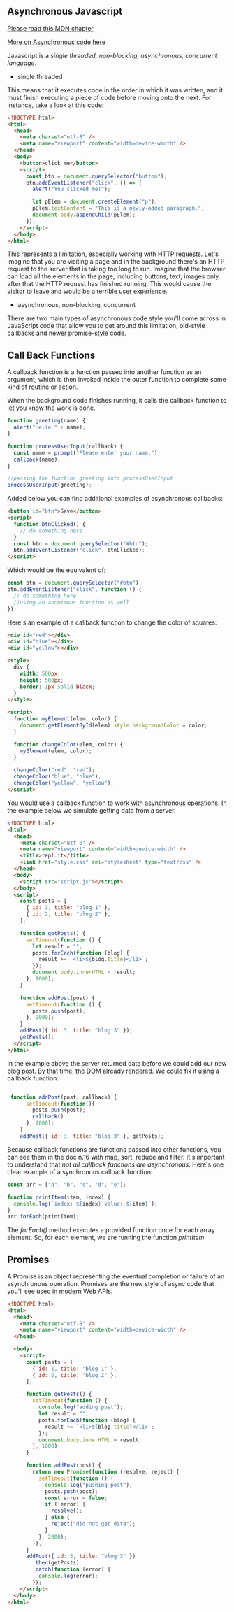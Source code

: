 ## Asynchronous Javascript

[Please read this MDN chapter ](https://developer.mozilla.org/en-US/docs/Learn/JavaScript/Asynchronous/Introducing)

[More on Asynchronous code here](https://developer.mozilla.org/en-US/docs/Learn/JavaScript/Asynchronous/Concepts#javascript_is_single_threaded)

Javascript is a *single threaded, non-blocking, asynchronous, concurrent language*. 

- single threaded

This means that it executes code in the order in which it was written, and it must finish executing a piece of code before moving onto the next. For instance, take a look at this code:

```html
<!DOCTYPE html>
<html>
  <head>
    <meta charset="utf-8" />
    <meta name="viewport" content="width=device-width" />
  </head>
  <body>
    <button>click me</button>
    <script>
      const btn = document.querySelector("button");
      btn.addEventListener("click", () => {
        alert("You clicked me!");

        let pElem = document.createElement("p");
        pElem.textContent = "This is a newly-added paragraph.";
        document.body.appendChild(pElem);
      });
    </script>
  </body>
</html>
```

This represents a limitation, especially working with HTTP requests. Let's imagine that you are visiting a page and in the background there's an HTTP request to the server that is taking too long to run. Imagine that the browser can load all the elements in the page, including buttons, text, images only after that the HTTP request has finished running. This would cause the visitor to leave and would be a terrible user experience. 

- asynchronous, non-blocking, concurrent

There are two main types of asynchronous code style you'll come across in JavaScript code that allow you to get around this limitation, old-style callbacks and newer promise-style code. 

## Call Back Functions

A callback function is a function passed into another function as an argument, which is then invoked inside the outer function to complete some kind of routine or action.

When the background code finishes running, it calls the callback function to let you know the work is done.

```javascript
function greeting(name) {
  alert("Hello " + name);
}

function processUserInput(callback) {
  const name = prompt("Please enter your name.");
  callback(name);
}

//passing the function greeting into processUserInput
processUserInput(greeting);
```

Added below you can find additional examples of asynchronous callbacks:

```html
<button id="btn">Save</button>
<script>
  function btnClicked() {
    // do something here
  }
  const btn = document.querySelector("#btn");
  btn.addEventListener("click", btnClicked);
</script>
```

Which would be the equivalent of:

```javascript
const btn = document.querySelector("#btn");
btn.addEventListener("click", function () {
  // do something here
  //using an anonimous function as well
});
```

Here's an example of a callback function to change the color of squares:

```html
<div id="red"></div>
<div id="blue"></div>
<div id="yellow"></div>

<style>
  div {
    width: 500px;
    height: 500px;
    border: 1px solid black;
  }
</style>

<script>
  function myElement(elem, color) {
    document.getElementById(elem).style.backgroundColor = color;
  }

  function changeColor(elem, color) {
    myElement(elem, color);
  }

  changeColor("red", "red");
  changeColor("blue", "blue");
  changeColor("yellow", "yellow");
</script>
```

You would use a callback function to work with asynchronous operations. In the example below we simulate getting data from a server.

```html
<!DOCTYPE html>
<html>
  <head>
    <meta charset="utf-8" />
    <meta name="viewport" content="width=device-width" />
    <title>repl.it</title>
    <link href="style.css" rel="stylesheet" type="text/css" />
  </head>
  <body>
    <script src="script.js"></script>
  </body>
  <script>
    const posts = [
      { id: 1, title: "blog 1" },
      { id: 2, title: "blog 2" },
    ];

    function getPosts() {
      setTimeout(function () {
        let result = "";
        posts.forEach(function (blog) {
          result += `<li>${blog.title}</li>`;
        });
        document.body.innerHTML = result;
      }, 1000);
    }

    function addPost(post) {
      setTimeout(function () {
        posts.push(post);
      }, 2000);
    }
    addPost({ id: 3, title: "blog 3" });
    getPosts();
  </script>
</html>
```

In the example above the server returned data before we could add our new blog post. By that time, the DOM already rendered. We could fix it using a callback function:

```Javascript

 function addPost(post, callback) {
      setTimeout(function(){
        posts.push(post);
        callback()
      }, 2000);
    }
    addPost({ id: 3, title: "blog 3" }, getPosts);

```

Because callback functions are functions passed into other functions, you can see them in the doc n.16 with map, sort, reduce and filter. It's important to understand that *not all callback functions are asynchronous*. Here's one clear example of a synchronous callback function:

```javascript
const arr = ["a", "b", "c", "d", "e"];

function printItem(item, index) {
  console.log(`index: ${index} value: ${item}`);
}
arr.forEach(printItem);
```
The _forEach()_ method executes a provided function once for each array element. So, for each element, we are running the function _printItem_


## Promises

A Promise is an object representing the eventual completion or failure of an asynchronous operation. Promises are the new style of async code that you'll see used in modern Web APIs.

```html
<!DOCTYPE html>
<html>
  <head>
    <meta charset="utf-8" />
    <meta name="viewport" content="width=device-width" />
  </head>

  <body>
    <script>
      const posts = [
        { id: 1, title: "blog 1" },
        { id: 2, title: "blog 2" },
      ];

      function getPosts() {
        setTimeout(function () {
          console.log("adding post");
          let result = "";
          posts.forEach(function (blog) {
            result += `<li>${blog.title}</li>`;
          });
          document.body.innerHTML = result;
        }, 1000);
      }

      function addPost(post) {
        return new Promise(function (resolve, reject) {
          setTimeout(function () {
            console.log("pushing post");
            posts.push(post);
            const error = false;
            if (!error) {
              resolve();
            } else {
              reject("did not get data");
            }
          }, 2000);
        });
      }
      addPost({ id: 3, title: "blog 3" })
        .then(getPosts)
        .catch(function (error) {
          console.log(error);
        });
    </script>
  </body>
</html>
```